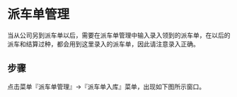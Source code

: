 # 派车单管理

当从公司另到派车单以后，需要在派车单管理中输入录入领到的派车单，在以后的派车和结算过种，都会用到这里录入的派车单，因此请注意录入正确。

## 步骤

点击菜单『派车单管理』-&gt;『派车单入库』菜单，出现如下图所示窗口。



